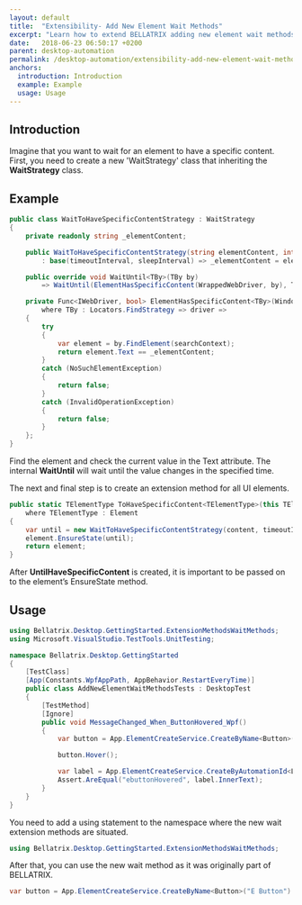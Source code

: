 ```yaml
---
layout: default
title:  "Extensibility- Add New Element Wait Methods"
excerpt: "Learn how to extend BELLATRIX adding new element wait methods."
date:   2018-06-23 06:50:17 +0200
parent: desktop-automation
permalink: /desktop-automation/extensibility-add-new-element-wait-methods/
anchors:
  introduction: Introduction
  example: Example
  usage: Usage
---
```

Introduction
------------
Imagine that you want to wait for an element to have a specific content. First, you need to create a new 'WaitStrategy' class that inheriting the **WaitStrategy** class.

Example
-------
```csharp
public class WaitToHaveSpecificContentStrategy : WaitStrategy
{
    private readonly string _elementContent;

    public WaitToHaveSpecificContentStrategy(string elementContent, int? timeoutInterval = null, int? sleepInterval = null)
        : base(timeoutInterval, sleepInterval) => _elementContent = elementContent;

    public override void WaitUntil<TBy>(TBy by)
        => WaitUntil(ElementHasSpecificContent(WrappedWebDriver, by), TimeoutInterval, SleepInterval);

    private Func<IWebDriver, bool> ElementHasSpecificContent<TBy>(WindowsDriver<WindowsElement> searchContext, TBy by)
        where TBy : Locators.FindStrategy => driver =>
    {
        try
        {
            var element = by.FindElement(searchContext);
            return element.Text == _elementContent;
        }
        catch (NoSuchElementException)
        {
            return false;
        }
        catch (InvalidOperationException)
        {
            return false;
        }
    };
}
```
Find the element and check the current value in the Text attribute. The internal **WaitUntil** will wait until the value changes in the specified time.

The next and final step is to create an extension method for all UI elements.

```csharp
public static TElementType ToHaveSpecificContent<TElementType>(this TElementType element, string content, int? timeoutInterval = null, int? sleepInterval = null)
    where TElementType : Element
{
    var until = new WaitToHaveSpecificContentStrategy(content, timeoutInterval, sleepInterval);
    element.EnsureState(until);
    return element;
}
```
After **UntilHaveSpecificContent** is created, it is important to be passed on to the element’s EnsureState method.

Usage
------------
```csharp
using Bellatrix.Desktop.GettingStarted.ExtensionMethodsWaitMethods;
using Microsoft.VisualStudio.TestTools.UnitTesting;

namespace Bellatrix.Desktop.GettingStarted
{
    [TestClass]
    [App(Constants.WpfAppPath, AppBehavior.RestartEveryTime)]
    public class AddNewElementWaitMethodsTests : DesktopTest
    {
        [TestMethod]
        [Ignore]
        public void MessageChanged_When_ButtonHovered_Wpf()
        {
            var button = App.ElementCreateService.CreateByName<Button>("E Button").ToHaveSpecificContent("E Button");

            button.Hover();

            var label = App.ElementCreateService.CreateByAutomationId<Label>("ResultLabelId");
            Assert.AreEqual("ebuttonHovered", label.InnerText);
        }
    }
}
```
You need to add a using statement to the namespace where the new wait extension methods are situated.

```csharp
using Bellatrix.Desktop.GettingStarted.ExtensionMethodsWaitMethods;
```
After that, you can use the new wait method as it was originally part of BELLATRIX.
```csharp
var button = App.ElementCreateService.CreateByName<Button>("E Button").ToHaveSpecificContent("E Button");
```